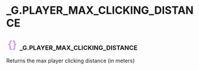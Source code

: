 # _G.PLAYER_MAX_CLICKING_DISTANCE

### <img src="../../.gitbook/assets/global.png" width="32" height="32" /> **_G**.PLAYER_MAX_CLICKING_DISTANCE
Returns the max player clicking distance (in meters)<br>
